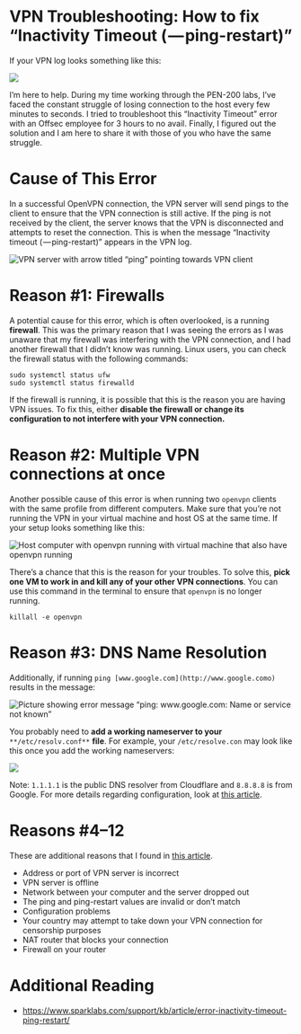 VPN Troubleshooting: How to fix “Inactivity Timeout ( — ping-restart)”
======================================================================

If your VPN log looks something like this:

<img class="graf-image" data-height="162" data-image-id="1*1SN24_SvT2cN2X0GeX-DUA.png" data-width="809" src="https://cdn-images-1.medium.com/max/800/1*1SN24_SvT2cN2X0GeX-DUA.png"/>

I’m here to help. During my time working through the PEN-200 labs, I’ve faced the constant struggle of losing connection to the host every few minutes to seconds. I tried to troubleshoot this “Inactivity Timeout” error with an Offsec employee for 3 hours to no avail. Finally, I figured out the solution and I am here to share it with those of you who have the same struggle.

Cause of This Error
===================

In a successful OpenVPN connection, the VPN server will send pings to the client to ensure that the VPN connection is still active. If the ping is not received by the client, the server knows that the VPN is disconnected and attempts to reset the connection. This is when the message “Inactivity timeout ( — ping-restart)” appears in the VPN log.

<img alt="VPN server with arrow titled “ping” pointing towards VPN client" class="graf-image" data-height="423" data-image-id="1*GCaxAU5pr5MvU-aF5ujO7w.png" data-is-featured="true" data-width="837" src="https://cdn-images-1.medium.com/max/800/1*GCaxAU5pr5MvU-aF5ujO7w.png"/>

Reason #1: Firewalls
====================

A potential cause for this error, which is often overlooked, is a running **firewall**. This was the primary reason that I was seeing the errors as I was unaware that my firewall was interfering with the VPN connection, and I had another firewall that I didn’t know was running. Linux users, you can check the firewall status with the following commands:


```
sudo systemctl status ufw  
sudo systemctl status firewalld
```
If the firewall is running, it is possible that this is the reason you are having VPN issues. To fix this, either **disable the firewall or change its configuration to not interfere with your VPN connection.**

Reason #2: Multiple VPN connections at once
===========================================

Another possible cause of this error is when running two `openvpn` clients with the same profile from different computers. Make sure that you’re not running the VPN in your virtual machine and host OS at the same time. If your setup looks something like this:

<img alt="Host computer with openvpn running with virtual machine that also have openvpn running" class="graf-image" data-height="1080" data-image-id="1*c25ACGc0dibyMqgCdBy9Xw.png" data-width="1624" src="https://cdn-images-1.medium.com/max/800/1*c25ACGc0dibyMqgCdBy9Xw.png"/>

There’s a chance that this is the reason for your troubles. To solve this, **pick one VM to work in and kill any of your other VPN connections**. You can use this command in the terminal to ensure that `openvpn` is no longer running.


```
killall -e openvpn
```
Reason #3: DNS Name Resolution
==============================

Additionally, if running `ping [www.google.com](http://www.google.como)` results in the message:

<img alt="Picture showing error message “ping: www.google.com: Name or service not known”" class="graf-image" data-height="39" data-image-id="1*fGnBltujryQ_p2CLOjUAiw.png" data-width="341" src="https://cdn-images-1.medium.com/max/800/1*fGnBltujryQ_p2CLOjUAiw.png"/>

You probably need to **add a working nameserver to your** `**/etc/resolv.conf**` **file**. For example, your `/etc/resolve.con` may look like this once you add the working nameservers:

<img class="graf-image" data-height="108" data-image-id="1*QygUgBksC3lNe-XBgKPG9A.png" data-width="557" src="https://cdn-images-1.medium.com/max/800/1*QygUgBksC3lNe-XBgKPG9A.png"/>

Note: `1.1.1.1` is the public DNS resolver from Cloudflare and `8.8.8.8` is from Google. For more details regarding configuration, look at [this article](https://www.shellhacks.com/setup-dns-resolution-resolvconf-example/).

Reasons #4–12
=============

These are additional reasons that I found in [this article](https://www.sparklabs.com/support/kb/article/error-inactivity-timeout-ping-restart/).

* Address or port of VPN server is incorrect
* VPN server is offline
* Network between your computer and the server dropped out
* The ping and ping-restart values are invalid or don’t match
* Configuration problems
* Your country may attempt to take down your VPN connection for censorship purposes
* NAT router that blocks your connection
* Firewall on your router

Additional Reading
==================

* <https://www.sparklabs.com/support/kb/article/error-inactivity-timeout-ping-restart/>